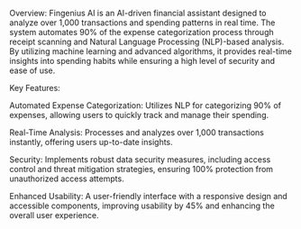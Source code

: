 Overview:
Fingenius AI is an AI-driven financial assistant designed to analyze over 1,000 transactions and spending patterns in real time. The system automates 90% of the expense categorization process through receipt scanning and Natural Language Processing (NLP)-based analysis. By utilizing machine learning and advanced algorithms, it provides real-time insights into spending habits while ensuring a high level of security and ease of use.

Key Features:

Automated Expense Categorization: Utilizes NLP for categorizing 90% of expenses, allowing users to quickly track and manage their spending.

Real-Time Analysis: Processes and analyzes over 1,000 transactions instantly, offering users up-to-date insights.

Security: Implements robust data security measures, including access control and threat mitigation strategies, ensuring 100% protection from unauthorized access attempts.

Enhanced Usability: A user-friendly interface with a responsive design and accessible components, improving usability by 45% and enhancing the overall user experience.
